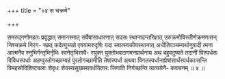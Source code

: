+++
title = "०४ स चक्रमे"

+++

समरुद्गणोमहतः प्रवृद्धात् समानस्मात् सर्वेषांसाधारणात् सदसः स्थानादन्तरिक्षात् उरुक्रमोविस्तीर्णक्रमणःसन् निश्चक्रमे निरग- च्छत् कदेत्युच्यते एवयामरुदृषिः यदा स्वात्स्वकीयस्थानात् अधीतिपञ्चम्यर्थानुवादी त्मना आत्मनैव स्नुभिर्गन्तृभिर्नृभिः स्वनेतृभिरश्वै- रयुक्त युक्तोभवदागमनप्रार्थनाय अथ बहुवदुष्यते तदानीं विस्पर्धसः विविधस्पर्धाः अहम्पुरतोगच्छाम्यहं पुरतोगच्छामीति तेषांस्पर्धा अथवा विगतस्पर्धानह्येषांसार्धंस्पर्धकाःसन्ति विमहसोविशिष्टबलाः शेवृधः शेवस्यसुखस्यवर्धयितारः जिगाति निर्गच्छन्ति व्यत्ययेनै- कवचनम् ॥ ४ ॥